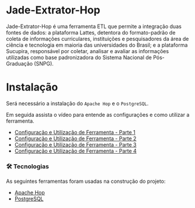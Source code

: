 
# Jade-Extrator-Hop

Jade-Extrator-Hop é uma ferramenta ETL que permite a integração duas fontes de dados: a plataforma Lattes, detentora do formato-padrão de coleta de informações curriculares,
instituições e pesquisadores da área de ciência e tecnologia em maioria das universidades do Brasil; e a plataforma Sucupira, responsável por coletar, analisar e avaliar as informações utilizadas
como base padronizadora do Sistema Nacional de Pós-Graduação (SNPG).

# Instalação 

Será necessário a instalação do `Apache Hop` e o `PostgreSQL`.

Em seguida assista o vídeo para entende as configurações e como utilizar a ferramenta.


- [Configuração e Utilização de Ferramenta - Parte 1](https://youtu.be/Rxlr0grso7s)
- [Configuração e Utilização de Ferramenta - Parte 2](https://youtu.be/tTrAqa82eZ4)
- [Configuração e Utilização de Ferramenta - Parte 3](https://youtu.be/apHUCAAifEo)
- [Configuração e Utilização de Ferramenta - Parte 4](https://youtu.be/KK0pyIHXyv4)



### 🛠 Tecnologias

As seguintes ferramentas foram usadas na construção do projeto:


- [Apache Hop](https://hop.apache.org/)
- [PostgreSQL](https://www.postgresql.org/)
